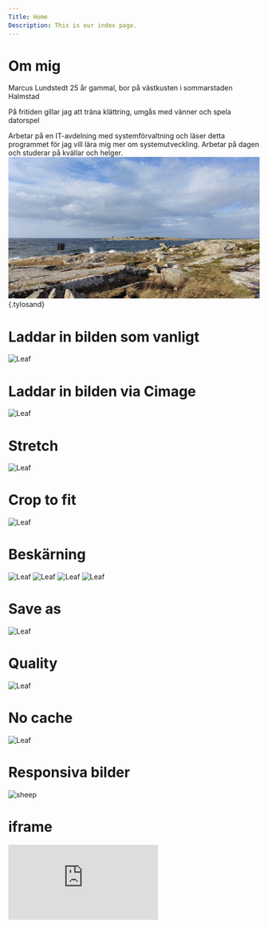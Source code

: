 ```yaml
---
Title: Home
Description: This is our index page.
---
```


Om mig
==========================

Marcus Lundstedt 25 år gammal, bor på västkusten i sommarstaden Halmstad

På fritiden gillar jag att träna klättring, umgås med vänner och spela datorspel

Arbetar på en IT-avdelning med systemförvaltning och läser detta programmet för jag vill lära mig mer om systemutveckling. Arbetar på dagen och studerar på kvällar och helger. 
<br>
![alt text](assets/img/tylosand.jpg "Logo Title Text 1" ){.tylosand}

# Laddar in bilden som vanligt
![Leaf](%assets_url%/img/leaf_256x256.png)
# Laddar in bilden via Cimage
![Leaf](image/leaf_256x256.png)

# Stretch
![Leaf](image/leaf_256x256.png?h=250&w=50&stretch)

# Crop to fit
![Leaf](image/leaf_256x256.png?h=250&w=50&crop-to-fit)

# Beskärning
![Leaf](image/leaf_256x256.png?area=50,0,0,0)
![Leaf](image/leaf_256x256.png?area=0,50,0,0)
![Leaf](image/leaf_256x256.png?area=0,0,50,0)
![Leaf](image/leaf_256x256.png?area=0,0,0,50)

# Save as
![Leaf](image/tylosand.jpg?width=50%&save-as=gif)

# Quality

![Leaf](image/tylosand.jpg?width=50%&q=20)

# No cache

![Leaf](image/tylosand.jpg?width=50%&nc)

# Responsiva bilder
<picture>
    <source media="(min-width: 668px)" srcset="image/sheep.jpg">
    <source media="(min-width: 376px)" srcset="image/sheep.jpg?w=667">
    <img src="image/sheep.jpg?w=375" alt="sheep">
</picture>

# iframe

<div class="embed-container">
    <iframe src="https://www.youtube.com/embed/gCwjLPBqpa0" frameborder="0" allowfullscreen title="myFrame"></iframe>
</div>